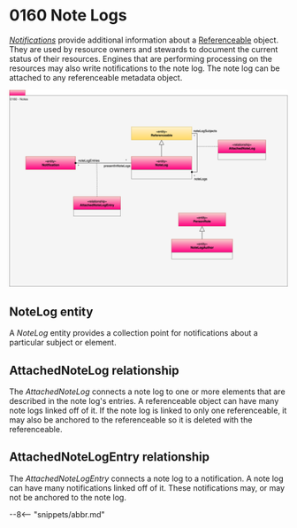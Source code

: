 <!-- SPDX-License-Identifier: CC-BY-4.0 -->
<!-- Copyright Contributors to the Egeria project. -->

# 0160 Note Logs

[*Notifications*](/types/1/0135-Actions-For-People) provide additional information about a [Referenceable](/types/0/0010-Base-Model/#referenceable) object. They are used by resource owners and stewards to document the current status of their resources. Engines that are performing processing on the resources may also write notifications to the note log. The note log can be attached to any referenceable metadata object.

![UML](0160-Notes.svg)

## NoteLog entity

A *NoteLog* entity provides a collection point for notifications about a particular subject or element.

## AttachedNoteLog relationship

The *AttachedNoteLog* connects a note log to one or more elements that are described in the note log's entries. A referenceable object can have many note logs linked off of it.  If the note log is linked to only one referenceable, it may also be anchored to the referenceable so it is deleted with the referenceable.

## AttachedNoteLogEntry relationship

The *AttachedNoteLogEntry* connects a note log to a notification. A note log can have many notifications linked off of it. These notifications may, or may not be anchored to the note log.

--8<-- "snippets/abbr.md"
